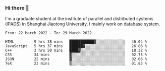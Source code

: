 ### Hi there 👋

I'm a graduate student at the institute of parallel and distributed systems (IPADS) in Shanghai Jiaotong University. I mainly work on database system.

<!--START_SECTION:waka-->

```text
From: 22 March 2022 - To: 29 March 2022

HTML         9 hrs 38 mins   ███████████▓░░░░░░░░░░░░░   46.04 %
JavaScript   5 hrs 37 mins   ██████▓░░░░░░░░░░░░░░░░░░   26.86 %
C++          3 hrs 50 mins   ████▓░░░░░░░░░░░░░░░░░░░░   18.32 %
CSS          34 mins         ▓░░░░░░░░░░░░░░░░░░░░░░░░   02.75 %
JSON         25 mins         ▓░░░░░░░░░░░░░░░░░░░░░░░░   02.06 %
TeX          23 mins         ▒░░░░░░░░░░░░░░░░░░░░░░░░   01.83 %
```

<!--END_SECTION:waka-->

<!--
**yqmmm/yqmmm** is a ✨ _special_ ✨ repository because its `README.md` (this file) appears on your GitHub profile.

Here are some ideas to get you started:

- 🔭 I’m currently working on ...
- 🌱 I’m currently learning ...
- 👯 I’m looking to collaborate on ...
- 🤔 I’m looking for help with ...
- 💬 Ask me about ...
- 📫 How to reach me: ...
- 😄 Pronouns: ...
- ⚡ Fun fact: ...
-->
